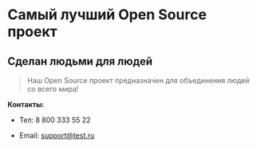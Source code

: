 # Самый лучший Open Source проект

## Сделан людьми для людей

> Наш Open Source проект предназначен для объединения людей со всего мира!

**Контакты:**

* Тел: 8 800 333 55 22

* Email: support@test.ru
